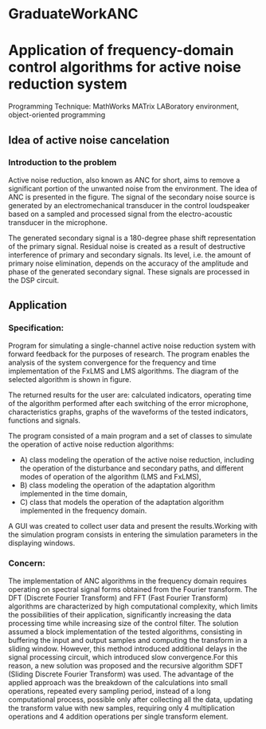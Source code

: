 # GraduateWorkANC

# Application of frequency-domain control algorithms  for active noise reduction system

Programming Technique: MathWorks MATrix LABoratory environment, object-oriented programming

## Idea of active noise cancelation

### Introduction to the problem

Active noise reduction, also known as ANC for short, aims to remove a significant portion of the unwanted noise from the environment. The idea of ANC is presented in the figure. The signal of the secondary noise source is generated by an electromechanical transducer in the control loudspeaker based on a sampled and processed signal from the electro-acoustic transducer in the microphone. 

The generated secondary signal is a 180-degree phase shift representation of the primary signal. Residual noise is created as a result of destructive interference of primary and secondary signals. Its level, i.e. the amount of primary noise elimination, depends on the accuracy of the amplitude and phase of the generated secondary signal. These signals are processed in the DSP circuit.

## Application

### Specification:

Program for simulating a single-channel active noise reduction system with forward feedback for the purposes of research. The program enables the analysis of the system convergence for the frequency and time implementation of the FxLMS and LMS algorithms. The diagram of the selected algorithm is shown in figure.

The returned results for the user are: calculated indicators, operating time of the algorithm performed after each switching of the error microphone, characteristics graphs, graphs of the waveforms of the tested indicators, functions and signals.

The program consisted of a main program and a set of classes to simulate the operation of active noise reduction algorithms:

- A) class modeling the operation of the active noise reduction, including the operation of the disturbance and secondary paths, and different modes of operation of the algorithm (LMS and FxLMS),
- B) class modeling the operation of the adaptation algorithm implemented in the time domain,
- C) class that models the operation of the adaptation algorithm implemented in the frequency domain. 

A GUI was created to collect user data and present the results.Working with the simulation program consists in entering the simulation parameters in the displaying windows.

### Concern: 

The implementation of  ANC algorithms in the frequency domain requires operating on spectral signal forms obtained from the Fourier transform. The DFT (Discrete Fourier Transform) and FFT (Fast Fourier Transform) algorithms are characterized by high computational complexity, which limits the possibilities of their application, significantly increasing the data processing time while increasing size of the control filter. The solution assumed a block implementation of the tested algorithms, consisting in buffering the input and output samples and computing the transform in a sliding window. However, this method introduced additional delays in the signal processing circuit, which introduced slow convergence.For this reason, a new solution was proposed and the recursive algorithm SDFT (Sliding Discrete Fourier Transform) was used. The advantage of the applied approach was the breakdown of the calculations into small operations, repeated every sampling period, instead of a long computational process, possible only after collecting all the data, updating the transform value with new samples, requiring only 4 multiplication operations and 4 addition operations per single transform element.


